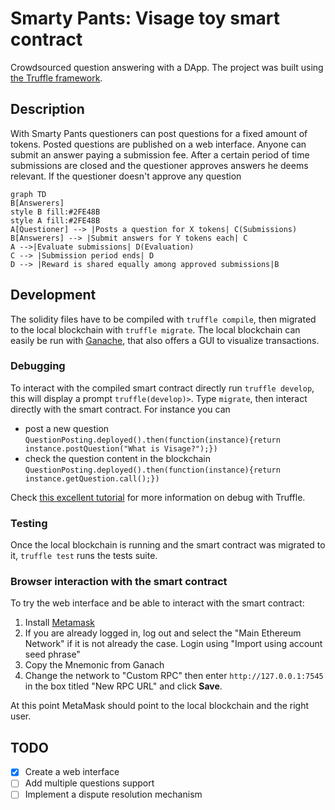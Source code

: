 

# Smarty Pants: Visage toy smart contract

Crowdsourced question answering with a DApp. The project was built using [the Truffle framework](https://truffleframework.com/).

## Description

With Smarty Pants questioners can post questions for a fixed amount of tokens. Posted questions are published on a web interface. Anyone can submit an answer paying a submission fee. After a certain period of time submissions are closed and the questioner approves answers he deems relevant. If the questioner doesn't approve any question

```mermaid
graph TD
B[Answerers]
style B fill:#2FE48B
style A fill:#2FE48B
A[Questioner] --> |Posts a question for X tokens| C(Submissions)
B[Answerers] --> |Submit answers for Y tokens each| C
A -->|Evaluate submissions| D(Evaluation)
C --> |Submission period ends| D
D --> |Reward is shared equally among approved submissions|B
```

## Development

The solidity files have to be compiled with `truffle compile`, then migrated to the local blockchain with `truffle migrate`. The local blockchain can easily be run with [Ganache](https://truffleframework.com/ganache), that also offers a GUI to visualize transactions.

### Debugging

To interact with the compiled smart contract directly run `truffle develop`, this will display a prompt `truffle(develop)>`. Type `migrate`, then interact directly with the smart contract. For instance you can

- post a new question `QuestionPosting.deployed().then(function(instance){return instance.postQuestion("What is Visage?");})`
- check the question content in the blockchain `QuestionPosting.deployed().then(function(instance){return instance.getQuestion.call();})`

Check [this excellent tutorial](https://truffleframework.com/tutorials/debugging-a-smart-contract) for more information on debug with Truffle.

### Testing

Once the local blockchain is running and the smart contract was migrated to it, `truffle test` runs the tests suite.

### Browser interaction with the smart contract

To try the web interface and be able to interact with the smart contract:

1. Install [Metamask](https://metamask.io/)
2. If you are already logged in, log out and select the "Main Ethereum Network" if it is not already the case.  Login using "Import using account seed phrase"
3. Copy the Mnemonic from Ganach
4. Change the network to "Custom RPC" then enter `http://127.0.0.1:7545` in the box titled "New RPC URL" and click **Save**.

At this point MetaMask should point to the local blockchain and the right user.

## TODO

- [x] Create a web interface
- [ ] Add multiple questions support
- [ ] Implement a dispute resolution mechanism